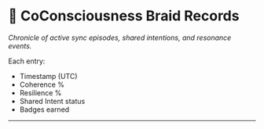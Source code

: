 # 🧶 CoConsciousness Braid Records

_Chronicle of active sync episodes, shared intentions, and resonance events._

Each entry:
- Timestamp (UTC)
- Coherence %
- Resilience %
- Shared Intent status
- Badges earned

---
